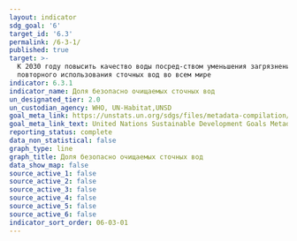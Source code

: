 ```yaml
---
layout: indicator
sdg_goal: '6'
target_id: '6.3'
permalink: /6-3-1/
published: true
target: >-
  К 2030 году повысить качество воды посред-ством уменьшения загрязнения, ликвидации сброса отходов и сведения к минимуму выбросов опасных химических веществ и материалов, сокращения вдвое доли неочищенных сточных вод и значитель-ного увеличения масштабов рециркуляции и без-опасного
  повторного использования сточных вод во всем мире
indicator: 6.3.1
indicator_name: Доля безопасно очищаемых сточных вод
un_designated_tier: 2.0
un_custodian_agency: WHO, UN-Habitat,UNSD
goal_meta_link: https://unstats.un.org/sdgs/files/metadata-compilation/Metadata-Goal-6.pdf
goal_meta_link_text: United Nations Sustainable Development Goals Metadata (pdf 428kB)
reporting_status: complete
data_non_statistical: false
graph_type: line
graph_title: Доля безопасно очищаемых сточных вод
data_show_map: false
source_active_1: false
source_active_2: false
source_active_3: false
source_active_4: false
source_active_5: false
source_active_6: false
indicator_sort_order: 06-03-01
---
```


